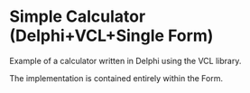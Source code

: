 ﻿# Simple Calculator (Delphi+VCL+Single Form)

Example of a calculator written in Delphi using the VCL library.

The implementation is contained entirely within the Form.
